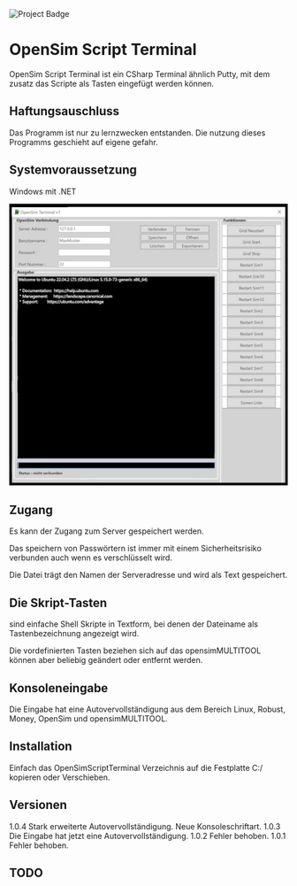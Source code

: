 <img src="https://ci.appveyor.com/api/projects/status/32r7s2skrgm9ubva?svg=true" alt="Project Badge" width="150">

# OpenSim Script Terminal
OpenSim Script Terminal ist ein CSharp Terminal ähnlich Putty, mit dem zusatz das Scripte als Tasten eingefügt werden können.

## Haftungsauschluss
Das Programm ist nur zu lernzwecken entstanden. Die nutzung dieses Programms geschieht auf eigene gefahr.

## Systemvoraussetzung 
Windows mit .NET

![GitHub Logo](https://github.com/BigManzai/OpenSim-Shell-Script/blob/main/sharposmtool.jpg)

## Zugang
Es kann der Zugang zum Server gespeichert werden.

Das speichern von Passwörtern ist immer mit einem Sicherheitsrisiko verbunden auch wenn es verschlüsselt wird.

Die Datei trägt den Namen der Serveradresse und wird als Text gespeichert.

## Die Skript-Tasten 
sind einfache Shell Skripte in Textform, bei denen der Dateiname als Tastenbezeichnung angezeigt wird.

Die vordefinierten Tasten beziehen sich auf das opensimMULTITOOL können aber beliebig geändert oder entfernt werden.

## Konsoleneingabe
Die Eingabe hat eine Autovervollständigung aus dem Bereich Linux, Robust, Money, OpenSim und opensimMULTITOOL.

## Installation
Einfach das OpenSimScriptTerminal Verzeichnis auf die Festplatte C:/ kopieren oder Verschieben.

## Versionen
1.0.4 Stark erweiterte Autovervollständigung. Neue Konsoleschriftart.
1.0.3 Die Eingabe hat jetzt eine Autovervollständigung.
1.0.2 Fehler behoben.
1.0.1 Fehler behoben.

## TODO

